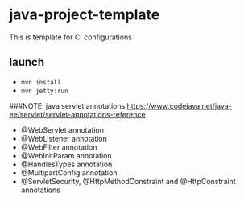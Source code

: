 # java-project-template
This is template for CI configurations

## launch
* ```mvn install```
* ```mvn jetty:run```

###NOTE: java servlet annotations
https://www.codejava.net/java-ee/servlet/servlet-annotations-reference

* @WebServlet annotation
* @WebListener annotation
* @WebFilter annotation
* @WebInitParam annotation
* @HandlesTypes annotation
* @MultipartConfig annotation
* @ServletSecurity, @HttpMethodConstraint and @HttpConstraint annotations
